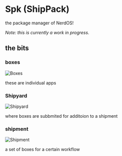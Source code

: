 # Spk (ShipPack)

the package manager of NerdOS!

*Note: this is currently a work in progress.*

## the bits

### boxes

![Boxes](https://user-images.githubusercontent.com/106704354/233639504-1d1e95a3-6ccb-4898-b655-427fa6dfef9d.png)

these are individual apps

### Shipyard

![Shipyard](https://user-images.githubusercontent.com/106704354/233644988-183607b7-05d9-4be3-9072-556b45646c83.png)

where boxes are subbmited for additoion to a shipment

### shipment

![Shipment](https://user-images.githubusercontent.com/106704354/233646058-d4caf83f-7b24-41a6-80d4-cc4af7e6b383.png)

a set of boxes for a certain workflow
